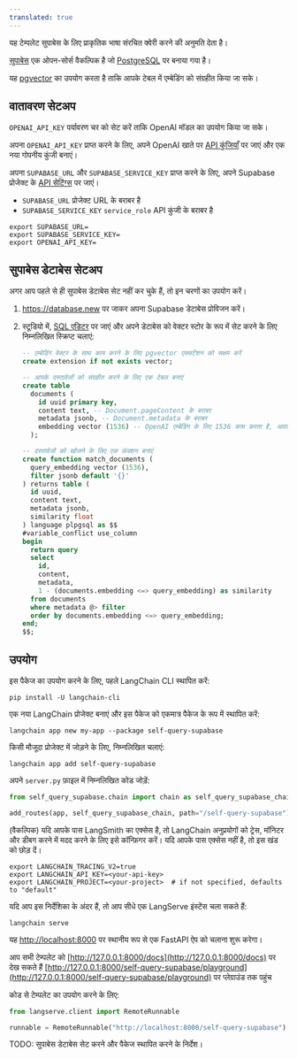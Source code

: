 ```yaml
---
translated: true
---
```


यह टेम्पलेट सुपाबेस के लिए प्राकृतिक भाषा संरचित क्वेरी करने की अनुमति देता है।

[सुपाबेस](https://supabase.com/docs) एक ओपन-सोर्स वैकल्पिक है जो [PostgreSQL](https://en.wikipedia.org/wiki/PostgreSQL) पर बनाया गया है।

यह [pgvector](https://github.com/pgvector/pgvector) का उपयोग करता है ताकि आपके टेबल में एम्बेडिंग को संग्रहीत किया जा सके।

## वातावरण सेटअप

`OPENAI_API_KEY` पर्यावरण चर को सेट करें ताकि OpenAI मॉडल का उपयोग किया जा सके।

अपना `OPENAI_API_KEY` प्राप्त करने के लिए, अपने OpenAI खाते पर [API कुंजियाँ](https://platform.openai.com/account/api-keys) पर जाएं और एक नया गोपनीय कुंजी बनाएं।

अपना `SUPABASE_URL` और `SUPABASE_SERVICE_KEY` प्राप्त करने के लिए, अपने Supabase प्रोजेक्ट के [API सेटिंग्स](https://supabase.com/dashboard/project/_/settings/api) पर जाएं।

- `SUPABASE_URL` प्रोजेक्ट URL के बराबर है
- `SUPABASE_SERVICE_KEY` `service_role` API कुंजी के बराबर है

```shell
export SUPABASE_URL=
export SUPABASE_SERVICE_KEY=
export OPENAI_API_KEY=
```

## सुपाबेस डेटाबेस सेटअप

अगर आप पहले से ही सुपाबेस डेटाबेस सेट नहीं कर चुके हैं, तो इन चरणों का उपयोग करें।

1. https://database.new पर जाकर अपना Supabase डेटाबेस प्रोविजन करें।
2. स्टूडियो में, [SQL एडिटर](https://supabase.com/dashboard/project/_/sql/new) पर जाएं और अपने डेटाबेस को वेक्टर स्टोर के रूप में सेट करने के लिए निम्नलिखित स्क्रिप्ट चलाएं:

   ```sql
   -- एम्बेडिंग वेक्टर के साथ काम करने के लिए pgvector एक्सटेंशन को सक्षम करें
   create extension if not exists vector;

   -- आपके दस्तावेजों को संग्रहीत करने के लिए एक टेबल बनाएं
   create table
     documents (
       id uuid primary key,
       content text, -- Document.pageContent के बराबर
       metadata jsonb, -- Document.metadata के बराबर
       embedding vector (1536) -- OpenAI एम्बेडिंग के लिए 1536 काम करता है, आवश्यकतानुसार बदलें
     );

   -- दस्तावेजों को खोजने के लिए एक फ़ंक्शन बनाएं
   create function match_documents (
     query_embedding vector (1536),
     filter jsonb default '{}'
   ) returns table (
     id uuid,
     content text,
     metadata jsonb,
     similarity float
   ) language plpgsql as $$
   #variable_conflict use_column
   begin
     return query
     select
       id,
       content,
       metadata,
       1 - (documents.embedding <=> query_embedding) as similarity
     from documents
     where metadata @> filter
     order by documents.embedding <=> query_embedding;
   end;
   $$;
   ```

## उपयोग

इस पैकेज का उपयोग करने के लिए, पहले LangChain CLI स्थापित करें:

```shell
pip install -U langchain-cli
```

एक नया LangChain प्रोजेक्ट बनाएं और इस पैकेज को एकमात्र पैकेज के रूप में स्थापित करें:

```shell
langchain app new my-app --package self-query-supabase
```

किसी मौजूदा प्रोजेक्ट में जोड़ने के लिए, निम्नलिखित चलाएं:

```shell
langchain app add self-query-supabase
```

अपने `server.py` फ़ाइल में निम्नलिखित कोड जोड़ें:

```python
from self_query_supabase.chain import chain as self_query_supabase_chain

add_routes(app, self_query_supabase_chain, path="/self-query-supabase")
```

(वैकल्पिक) यदि आपके पास LangSmith का एक्सेस है, तो LangChain अनुप्रयोगों को ट्रेस, मॉनिटर और डीबग करने में मदद करने के लिए इसे कॉन्फ़िगर करें। यदि आपके पास एक्सेस नहीं है, तो इस खंड को छोड़ दें।

```shell
export LANGCHAIN_TRACING_V2=true
export LANGCHAIN_API_KEY=<your-api-key>
export LANGCHAIN_PROJECT=<your-project>  # if not specified, defaults to "default"
```

यदि आप इस निर्देशिका के अंदर हैं, तो आप सीधे एक LangServe इंस्टेंस चला सकते हैं:

```shell
langchain serve
```

यह [http://localhost:8000](http://localhost:8000) पर स्थानीय रूप से एक FastAPI ऐप को चलाना शुरू करेगा।

आप सभी टेम्पलेट को [http://127.0.0.1:8000/docs](http://127.0.0.1:8000/docs) पर देख सकते हैं
[http://127.0.0.1:8000/self-query-supabase/playground](http://127.0.0.1:8000/self-query-supabase/playground) पर प्लेग्राउंड तक पहुंच

कोड से टेम्पलेट का उपयोग करने के लिए:

```python
from langserve.client import RemoteRunnable

runnable = RemoteRunnable("http://localhost:8000/self-query-supabase")
```

TODO: सुपाबेस डेटाबेस सेट करने और पैकेज स्थापित करने के निर्देश।
